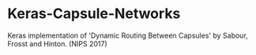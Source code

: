 # Keras-Capsule-Networks
Keras implementation of 'Dynamic Routing Between Capsules' by Sabour, Frosst and Hinton. (NIPS 2017)
